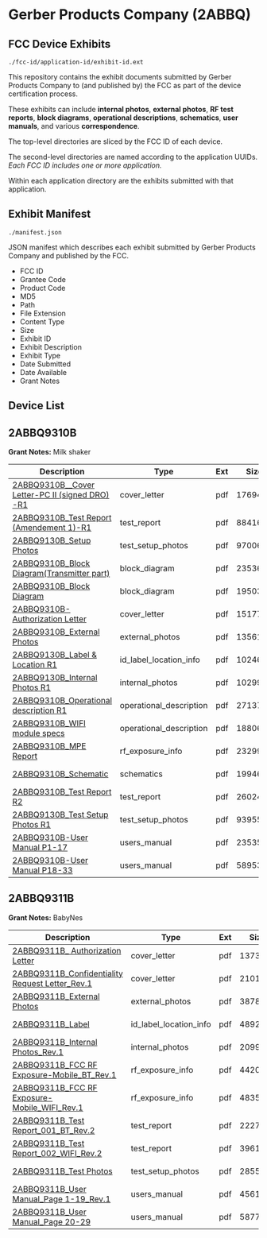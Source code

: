 # Gerber Products Company (2ABBQ)
## FCC Device Exhibits

```
./fcc-id/application-id/exhibit-id.ext
```

This repository contains the exhibit documents submitted by Gerber Products Company to (and published by) the FCC as part of the device certification process.

These exhibits can include **internal photos**, **external photos**, **RF test reports**, **block diagrams**, **operational descriptions**, **schematics**, **user manuals**, and various **correspondence**.

The top-level directories are sliced by the FCC ID of each device.

The second-level directories are named according to the application UUIDs. *Each FCC ID includes one or more application.*

Within each application directory are the exhibits submitted with that application. 

## Exhibit Manifest

```
./manifest.json
```

JSON manifest which describes each exhibit submitted by Gerber Products Company and published by the FCC.

- FCC ID
- Grantee Code
- Product Code
- MD5
- Path
- File Extension
- Content Type
- Size
- Exhibit ID
- Exhibit Description
- Exhibit Type
- Date Submitted
- Date Available
- Grant Notes

## Device List
## 2ABBQ9310B
**Grant Notes:** Milk shaker

| Description | Type | Ext | Size | Submitted | Available |
| ----------- | ---- | --- | ---- | --------- | --------- |
| [2ABBQ9310B__Cover Letter-PC II (signed DRO) -R1](2ABBQ9310B/86431e3212c4fef1de7aef4e00aeb92b/2333766.pdf) | cover_letter | pdf | 176949 | 2014-07-23 | 2014-07-24 |
| [2ABBQ9310B_Test Report (Amendement 1)-R1](2ABBQ9310B/86431e3212c4fef1de7aef4e00aeb92b/2333767.pdf) | test_report | pdf | 884163 | 2014-07-23 | 2014-07-24 |
| [2ABBQ9130B_Setup Photos](2ABBQ9310B/86431e3212c4fef1de7aef4e00aeb92b/2333768.pdf) | test_setup_photos | pdf | 970065 | 2014-07-23 | 2014-07-24 |
| [2ABBQ9310B_Block Diagram(Transmitter part)](2ABBQ9310B/2222ae7a9092956e15bac5f5495219b9/2166505.pdf) | block_diagram | pdf | 235368 | 2014-01-15 | 2014-01-16 |
| [2ABBQ9310B_Block Diagram](2ABBQ9310B/2222ae7a9092956e15bac5f5495219b9/2166506.pdf) | block_diagram | pdf | 19503 | 2014-01-15 | 2014-01-16 |
| [2ABBQ9310B-Authorization Letter](2ABBQ9310B/2222ae7a9092956e15bac5f5495219b9/2166504.pdf) | cover_letter | pdf | 151777 | 2014-01-15 | 2014-01-16 |
| [2ABBQ9310B_External Photos](2ABBQ9310B/2222ae7a9092956e15bac5f5495219b9/2166507.pdf) | external_photos | pdf | 135619 | 2014-01-15 | 2014-01-16 |
| [2ABBQ9130B_Label & Location R1](2ABBQ9310B/2222ae7a9092956e15bac5f5495219b9/2166509.pdf) | id_label_location_info | pdf | 1024669 | 2014-01-15 | 2014-01-16 |
| [2ABBQ9130B_Internal Photos R1](2ABBQ9310B/2222ae7a9092956e15bac5f5495219b9/2166508.pdf) | internal_photos | pdf | 1029959 | 2014-01-15 | 2014-01-16 |
| [2ABBQ9310B_Operational description R1](2ABBQ9310B/2222ae7a9092956e15bac5f5495219b9/2166510.pdf) | operational_description | pdf | 271375 | 2014-01-15 | 2014-01-16 |
| [2ABBQ9310B_WIFI module specs](2ABBQ9310B/2222ae7a9092956e15bac5f5495219b9/2166511.pdf) | operational_description | pdf | 1880637 | 2014-01-15 | 2014-01-16 |
| [2ABBQ9310B_MPE Report](2ABBQ9310B/2222ae7a9092956e15bac5f5495219b9/2166512.pdf) | rf_exposure_info | pdf | 23299 | 2014-01-15 | 2014-01-16 |
| [2ABBQ9310B_Schematic](2ABBQ9310B/2222ae7a9092956e15bac5f5495219b9/2166513.pdf) | schematics | pdf | 199467 | 2014-01-15 | 2014-01-16 |
| [2ABBQ9310B_Test Report R2](2ABBQ9310B/2222ae7a9092956e15bac5f5495219b9/2166514.pdf) | test_report | pdf | 2602428 | 2014-01-15 | 2014-01-16 |
| [2ABBQ9130B_Test Setup Photos  R1](2ABBQ9310B/2222ae7a9092956e15bac5f5495219b9/2166515.pdf) | test_setup_photos | pdf | 939550 | 2014-01-15 | 2014-01-16 |
| [2ABBQ9310B-User Manual P1-17](2ABBQ9310B/2222ae7a9092956e15bac5f5495219b9/2166525.pdf) | users_manual | pdf | 2353539 | 2014-01-15 | 2014-01-16 |
| [2ABBQ9310B-User Manual P18-33](2ABBQ9310B/2222ae7a9092956e15bac5f5495219b9/2166526.pdf) | users_manual | pdf | 5895397 | 2014-01-15 | 2014-01-16 |
## 2ABBQ9311B
**Grant Notes:** BabyNes

| Description | Type | Ext | Size | Submitted | Available |
| ----------- | ---- | --- | ---- | --------- | --------- |
| [2ABBQ9311B_ Authorization Letter](2ABBQ9311B/cca2242dad00e94ab24c4092c640c47e/3828812.pdf) | cover_letter | pdf | 137372 | 2018-04-25 | 2018-05-01 |
| [2ABBQ9311B_Confidentiality Request Letter_Rev.1](2ABBQ9311B/cca2242dad00e94ab24c4092c640c47e/3828814.pdf) | cover_letter | pdf | 2101581 | 2018-04-25 | 2018-05-01 |
| [2ABBQ9311B_External Photos](2ABBQ9311B/cca2242dad00e94ab24c4092c640c47e/3828817.pdf) | external_photos | pdf | 387868 | 2018-04-25 | 2018-05-01 |
| [2ABBQ9311B_Label](2ABBQ9311B/cca2242dad00e94ab24c4092c640c47e/3828819.pdf) | id_label_location_info | pdf | 489240 | 2018-04-25 | 2018-05-01 |
| [2ABBQ9311B_Internal Photos_Rev.1](2ABBQ9311B/cca2242dad00e94ab24c4092c640c47e/3828818.pdf) | internal_photos | pdf | 2099498 | 2018-04-25 | 2018-05-01 |
| [2ABBQ9311B_FCC RF Exposure-Mobile_BT_Rev.1](2ABBQ9311B/cca2242dad00e94ab24c4092c640c47e/3828821.pdf) | rf_exposure_info | pdf | 44209 | 2018-04-25 | 2018-05-01 |
| [2ABBQ9311B_FCC RF Exposure-Mobile_WIFI_Rev.1](2ABBQ9311B/cca2242dad00e94ab24c4092c640c47e/3828822.pdf) | rf_exposure_info | pdf | 48355 | 2018-04-25 | 2018-05-01 |
| [2ABBQ9311B_Test Report_001_BT_Rev.2](2ABBQ9311B/cca2242dad00e94ab24c4092c640c47e/3828826.pdf) | test_report | pdf | 2227604 | 2018-04-25 | 2018-05-01 |
| [2ABBQ9311B_Test Report_002_WIFI_Rev.2](2ABBQ9311B/cca2242dad00e94ab24c4092c640c47e/3828827.pdf) | test_report | pdf | 3961830 | 2018-04-25 | 2018-05-01 |
| [2ABBQ9311B_Test Photos](2ABBQ9311B/cca2242dad00e94ab24c4092c640c47e/3828828.pdf) | test_setup_photos | pdf | 285581 | 2018-04-25 | 2018-05-01 |
| [2ABBQ9311B_User Manual_Page 1-19_Rev.1](2ABBQ9311B/cca2242dad00e94ab24c4092c640c47e/3828829.pdf) | users_manual | pdf | 4561226 | 2018-04-25 | 2018-05-01 |
| [2ABBQ9311B_User Manual_Page 20-29](2ABBQ9311B/cca2242dad00e94ab24c4092c640c47e/3828830.pdf) | users_manual | pdf | 5877381 | 2018-04-25 | 2018-05-01 |
